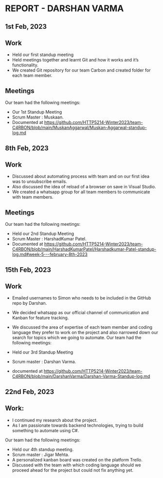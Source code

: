 # REPORT - DARSHAN VARMA

## 1st Feb, 2023

## Work
-	Held our first standup meeting
-	Held meetings together and learnt Git and how it works and it’s functionality.
-	We created Git repository for our team Carbon and created folder for each team member.
## Meetings
Our team had the following meetings:

-	Our 1st Standup Meeting
-	Scrum Master :  Muskaan.
-	Documented at https://github.com/HTTP5214-Winter2023/team-C4RBON/blob/main/MuskanAggarwal/Muskan-Aggarwal-standup-log.md


## 8th Feb, 2023

## Work
-	Discussed about automating process with team and on our first idea was to unsubscribe emails.
-	Also discussed the idea of reload of a browser on save in Visual Studio.
-	We created a whatsapp group for all team members to communicate with team members.

## Meetings
Our team had the following meetings:

-	Held our 2nd Standup Meeting
-	Scrum Master :  HarshadKumar Patel.
-	Documented at https://github.com/HTTP5214-Winter2023/team-C4RBON/blob/main/HarshadKumarPatel/Harshadkumar-Patel-standup-log.md#week-5---february-8th-2023


## 15th Feb, 2023

## Work
-	Emailed usernames to Simon who needs to be included in the GitHub repo by Darshan.
-	We decided whatsapp as our official channel of communication and Kanban for feature tracking.
-	We discussed the area of expertise of each team member and coding language they prefer to work on the project and also narrowed down our search for topics which we going to automate.
Our team had the following meetings:

-	Held our 3rd Standup Meeting
-	Scrum master :  Darshan Varma.
-	documented at https://github.com/HTTP5214-Winter2023/team-C4RBON/blob/main/DarshanVarma/Darshan-Varma-Standup-log.md



## 22nd Feb, 2023

## Work:
- I continued my research about the project.
- As I am passionate towards backend technologies, trying to build something to automate using C#.

Our team had the following meetings:
- Held our 4th standup meeting.
- Scrum master : Jigar Mehta.
- A personalized kanban board was created on the platform Trello.
- Discussed with the team with which coding language should we proceed ahead for the project but could not fix anything yet.
